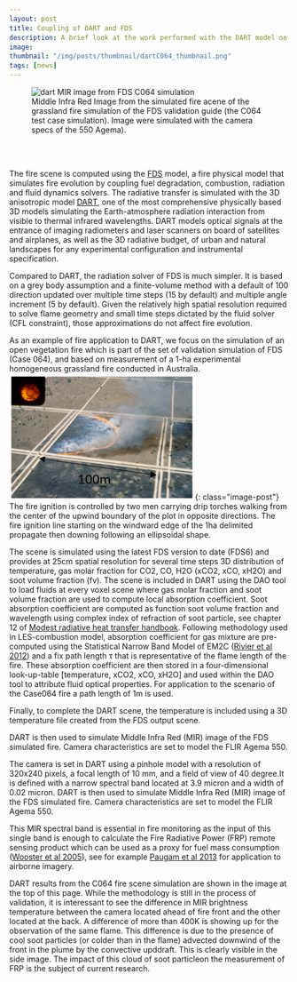 ```yaml
---
layout: post
title: Coupling of DART and FDS 
description: A brief look at the work performed with the DART model on raditiative transfer modelling in scene simulated by the physically based fire model FDS. 
image:
thumbnail: "/img/posts/thumbnail/dartC064_thumbnail.png"
tags: [news]
---
```



<figure>
  <img src="{{site.url}}/img/posts/full/dartC064.png" alt="dart MIR image from FDS C064 simulation" class="image-post-header"/>
  <figcaption class="small text-center"> Middle Infra Red Image from the simulated fire acene of the grassland fire simulation of the FDS validation guide (the C064 test case simulation). Image were simulated with the camera specs of the 550 Agema). </figcaption>
</figure>
<br>
<br>

The fire scene is computed using the [FDS](https://pages.nist.gov/fds-smv/) model, a fire physical model that simulates fire evolution by coupling fuel degradation, combustion, radiation and fluid dynamics solvers.
The radiative transfer is simulated with the 3D anisotropic model [DART](https://dart.omp.eu/#/), one of the most comprehensive physically based 3D models simulating the Earth-atmosphere radiation interaction from visible to thermal infrared wavelengths. DART models optical signals at the entrance of imaging radiometers and laser scanners on board of satellites and airplanes, as well as the 3D radiative budget, of urban and natural landscapes for any experimental configuration and instrumental specification.

Compared to DART, the radiation solver of FDS is much simpler. It is based on a grey body assumption and a finite-volume method with a default of 100 direction updated over multiple time steps (15 by default) and multiple angle increment (5 by default). Given the relatively high spatial resolution required to solve flame geometry and small time steps dictated by the fluid solver (CFL constraint), those approximations do not affect fire evolution. 

As an example of fire application to DART, we focus on the simulation of an open vegetation fire which is part of the set of validation simulation of FDS (Case 064), and based on measurement of a 1-ha experimental homogeneous grassland fire conducted in Australia.
![drone](/img/posts/full/visible_C064.png){: class="image-post"}
The fire ignition is controlled by two men carrying drip torches walking from the center of the upwind boundary of the plot in opposite directions. The fire ignition line starting on the windward edge of the 1ha delimited  propagate then downing following an ellipsoidal shape. 

The scene is simulated using the latest FDS version to date (FDS6) and provides at 25cm spatial resolution for several time steps 3D distribution of temperature, gas molar fraction for CO2, CO, H2O (xCO2, xCO, xH2O) and soot volume fraction (fv). 
The scene is included in DART using the DAO tool to load fluids at every voxel scene where gas molar fraction and soot volume fraction are used to compute local absorption coefficient. Soot absorption coefficient are computed as function soot volume fraction and wavelength using complex index of refraction of soot particle, see chapter 12 of [Modest radiative heat transfer handbook](https://www.sciencedirect.com/book/9780123869449/radiative-heat-transfer).
Following methodology used in LES-combustion model, absorption coefficient for gas mixture are pre-computed using the Statistical Narrow Band Model of EM2C ([Rivier et al 2012](https://doi.org/10.1016/j.ijheatmasstransfer.2012.03.019)) and a fix path length τ that is representative of the flame length of the fire. These absorption coefficient are then stored in a four-dimensional look-up-table [temperature, xCO2, xCO, xH2O] and used within the DAO tool to attribute fluid optical properties. For application to the scenario of the Case064 fire a path length of 1m is used. 

Finally, to complete the DART scene, the temperature is included using a 3D temperature file created from the FDS output scene.

DART is then used to simulate Middle Infra Red (MIR) image of the FDS simulated fire. Camera characteristics are set to model the FLIR Agema 550. 

The camera is set in DART using a pinhole model with a resolution of 320x240 pixels, a focal length of 10 mm, and a field of view of 40 degree.It is defined with a narrow spectral band located at 3.9 micron and a width of 0.02 micron. 
DART is then used to simulate Middle Infra Red (MIR) image of the FDS simulated fire. Camera characteristics are set to model the FLIR Agema 550. 

This MIR spectral band is essential in fire monitoring as the input of this single band is enough to calculate the Fire Radiative Power (FRP)  remote sensing product which can be used as a proxy for fuel mass consumption ([Wooster et al 2005](https://doi.org/10.1029/2005JD006018)), see for example [Paugam et al 2013](https://doi.org/10.1109/TGRS.2012.2220368) for application to airborne imagery.

DART results from the C064 fire scene simulation are shown in the image at the top of this page. While the methodology is still in the process of validation, it is interessant to see the difference in MIR brightness temperature between the camera located ahead of fire front and the other located at the back. A difference of more than 400K is showing up for the observation of the same flame. This difference is due to the presence of cool soot particles (or colder than in the flame) advected downwind of the front in the plume by the convective upddraft. This is clearly visible in the side image. The impact of this cloud of soot particleon the measurement of FRP is the subject of current research. 
